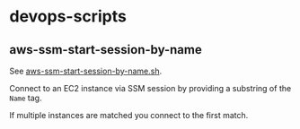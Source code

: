 # devops-scripts

## aws-ssm-start-session-by-name
See [aws-ssm-start-session-by-name.sh](aws-ssm-start-session-by-name.sh).

Connect to an EC2 instance via SSM session by providing a substring of the `Name` tag.

If multiple instances are matched you connect to the first match.